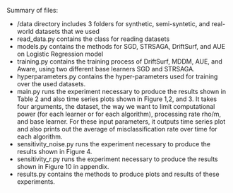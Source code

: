 Summary of files:
- /data directory includes 3 folders for synthetic, semi-syntetic, and real-world datasets that we used
- read_data.py contains the class for reading datasets
- models.py contains the methods for SGD, STRSAGA, DriftSurf, and AUE on Logistic Regression model
- training.py contains the training process of DriftSurf, MDDM, AUE, and Aware, using two different base learners SGD and STRSAGA.
- hyperparameters.py contains the hyper-parameters used for training over the used datasets. 
- main.py runs the experiment necessary to produce the results shown in Table 2 and also time series plots shown in Figure 1,2, and 3. It takes four arguments, the dataset, the way we want to limit computational power (for each learner or for each algorithm), processing rate rho/m, and base learner. For these input parameters, it outputs time series plot and also prints out the average of misclassification rate over time for each algorithm.
- sensitivity_noise.py runs the experiment necessary to produce the results shown in Figure 4. 
- sensitivity_r.py runs the experiment necessary to produce the results shown in Figure 10 in appendix. 
- results.py contains the methods to produce plots and results of these experiments.